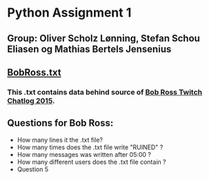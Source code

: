 # Python Assignment 1

## Group: Oliver Scholz Lønning, Stefan Schou Eliasen og Mathias Bertels Jensenius

## [BobRoss.txt](https://github.com/HawkDon/Python_Assignment1/blob/master/BobRoss.txt)
### This .txt contains data behind source of [Bob Ross Twitch Chatlog 2015](https://archive.org/details/BobRossTwitchChatlog2015).

## Questions for Bob Ross:

* How many lines it the .txt file?
* How many times does the .txt file write "RUINED" ?
* How many messages was written after 05:00 ?
* How many different users does the .txt file contain ?
* Question 5
